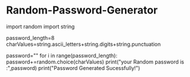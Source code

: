 # Random-Password-Generator

import random
import string

password_length=8
charValues=string.ascii_letters+string.digits+string.punctuation

password=""
for i in range(password_length):
     password+=random.choice(charValues)
print("your Random password is :",password)
print("Password Generated Sucessfully!")
